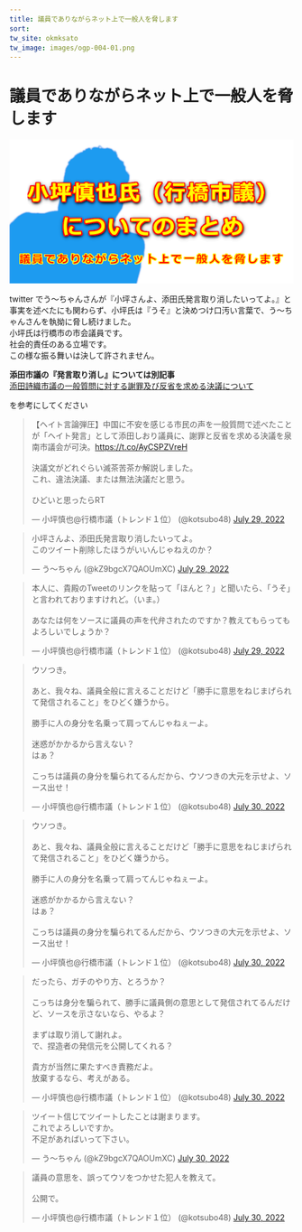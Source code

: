 ```yaml
---
title: 議員でありながらネット上で一般人を脅します   
sort: 
tw_site: okmksato  
tw_image: images/ogp-004-01.png  
---
```


# 議員でありながらネット上で一般人を脅します  

![一般人を脅します](images/ogp-004-01.png)

twitter でう〜ちゃんさんが『小坪さんよ、添田氏発言取り消したいってよ。』と事実を述べたにも関わらず、小坪氏は『うそ』と決めつけ口汚い言葉で、う〜ちゃんさんを執拗に脅し続けました。  
小坪氏は行橋市の市会議員です。  
社会的責任のある立場です。  
この様な振る舞いは決して許されません。  

**添田市議の『発言取り消し』については別記事**  
 [添田詩織市議の一般質問に対する謝罪及び反省を求める決議について](../030-soeda01/)  

を参考にしてください  

<blockquote class="twitter-tweet"><p dir="ltr" lang="ja">【ヘイト言論弾圧】中国に不安を感じる市民の声を一般質問で述べたことが「ヘイト発言」として添田しおり議員に、謝罪と反省を求める決議を泉南市議会が可決。<a href="https://t.co/AyCSPZVreH">https://t.co/AyCSPZVreH</a> <br /><br />決議文がどれぐらい滅茶苦茶か解説しました。<br />これ、違法決議、または無法決議だと思う。<br /><br />ひどいと思ったらRT</p>— 小坪慎也@行橋市議（トレンド１位） (@kotsubo48) <a href="https://twitter.com/kotsubo48/status/1552833703390646272?ref_src=twsrc%5Etfw">July 29, 2022</a></blockquote> <script async="" charset="utf-8" src="https://platform.twitter.com/widgets.js"></script>

<blockquote class="twitter-tweet" data-conversation="none"><p dir="ltr" lang="ja">小坪さんよ、添田氏発言取り消したいってよ。<br />このツイート削除したほうがいいんじゃねえのか？</p>— う〜ちゃん (@kZ9bgcX7QAOUmXC) <a href="https://twitter.com/kZ9bgcX7QAOUmXC/status/1552951844712108032?ref_src=twsrc%5Etfw">July 29, 2022</a></blockquote> <script async="" charset="utf-8" src="https://platform.twitter.com/widgets.js"></script>

<blockquote class="twitter-tweet" data-conversation="none"><p dir="ltr" lang="ja">本人に、貴殿のTweetのリンクを貼って「ほんと？」と聞いたら、「うそ」と言われておりますけれど。（いま。）<br /><br />あなたは何をソースに議員の声を代弁されたのですか？教えてもらってもよろしいでしょうか？</p>— 小坪慎也@行橋市議（トレンド１位） (@kotsubo48) <a href="https://twitter.com/kotsubo48/status/1552977681847062528?ref_src=twsrc%5Etfw">July 29, 2022</a></blockquote> <script async="" charset="utf-8" src="https://platform.twitter.com/widgets.js"></script>

<blockquote class="twitter-tweet" data-conversation="none"><p dir="ltr" lang="ja">ウソつき。<br /><br />あと、我々ね、議員全般に言えることだけど「勝手に意思をねじまげられて発信されること」をひどく嫌うから。<br /><br />勝手に人の身分を名乗って肩ってんじゃねぇーよ。<br /><br />迷惑がかかるから言えない？<br />はぁ？<br /><br />こっちは議員の身分を騙られてるんだから、ウソつきの大元を示せよ、ソース出せ！</p>— 小坪慎也@行橋市議（トレンド１位） (@kotsubo48) <a href="https://twitter.com/kotsubo48/status/1553285206836387840?ref_src=twsrc%5Etfw">July 30, 2022</a></blockquote> <script async="" charset="utf-8" src="https://platform.twitter.com/widgets.js"></script>

<blockquote class="twitter-tweet" data-conversation="none"><p dir="ltr" lang="ja">ウソつき。<br /><br />あと、我々ね、議員全般に言えることだけど「勝手に意思をねじまげられて発信されること」をひどく嫌うから。<br /><br />勝手に人の身分を名乗って肩ってんじゃねぇーよ。<br /><br />迷惑がかかるから言えない？<br />はぁ？<br /><br />こっちは議員の身分を騙られてるんだから、ウソつきの大元を示せよ、ソース出せ！</p>— 小坪慎也@行橋市議（トレンド１位） (@kotsubo48) <a href="https://twitter.com/kotsubo48/status/1553285206836387840?ref_src=twsrc%5Etfw">July 30, 2022</a></blockquote> <script async="" charset="utf-8" src="https://platform.twitter.com/widgets.js"></script>

<blockquote class="twitter-tweet" data-conversation="none"><p dir="ltr" lang="ja">だったら、ガチのやり方、とろうか？<br /><br />こっちは身分を騙られて、勝手に議員側の意思として発信されてるんだけど、ソースを示さないなら、やるよ？<br /><br />まずは取り消して謝れよ。<br />で、捏造者の発信元を公開してくれる？<br /><br />貴方が当然に果たすべき責務だよ。<br />放棄するなら、考えがある。</p>— 小坪慎也@行橋市議（トレンド１位） (@kotsubo48) <a href="https://twitter.com/kotsubo48/status/1553287616824754176?ref_src=twsrc%5Etfw">July 30, 2022</a></blockquote> <script async="" charset="utf-8" src="https://platform.twitter.com/widgets.js"></script>

<blockquote class="twitter-tweet" data-conversation="none"><p dir="ltr" lang="ja">ツイート信じてツイートしたことは謝まります。<br />これでよろしいですか。<br />不足があればいって下さい。</p>— う〜ちゃん (@kZ9bgcX7QAOUmXC) <a href="https://twitter.com/kZ9bgcX7QAOUmXC/status/1553288390858391552?ref_src=twsrc%5Etfw">July 30, 2022</a></blockquote> <script async="" charset="utf-8" src="https://platform.twitter.com/widgets.js"></script>

<blockquote class="twitter-tweet" data-conversation="none"><p dir="ltr" lang="ja">議員の意思を、誤ってウソをつかせた犯人を教えて。<br /><br />公開で。</p>— 小坪慎也@行橋市議（トレンド１位） (@kotsubo48) <a href="https://twitter.com/kotsubo48/status/1553288592570880000?ref_src=twsrc%5Etfw">July 30, 2022</a></blockquote> <script async="" charset="utf-8" src="https://platform.twitter.com/widgets.js"></script>
